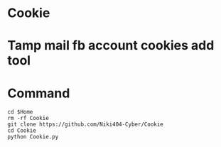 # Cookie

# Tamp mail fb account cookies add tool

# Command
```
cd $Home
rm -rf Cookie
git clone https://github.com/Niki404-Cyber/Cookie
cd Cookie
python Cookie.py
```

